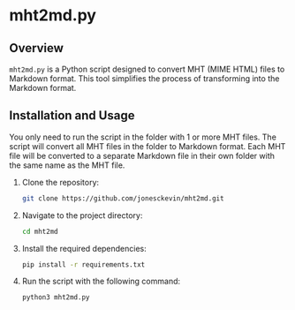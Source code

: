 # mht2md.py

## Overview
`mht2md.py` is a Python script designed to convert MHT (MIME HTML) files to Markdown format. This tool simplifies the process of transforming into the Markdown format.

## Installation and Usage
You only need to run the script in the folder with 1 or more MHT files. The script will convert all MHT files in the folder to Markdown format. Each MHT file will be converted to a separate Markdown file in their own folder with the same name as the MHT file.

1. Clone the repository:
    ```sh
    git clone https://github.com/jonesckevin/mht2md.git
    ```
2. Navigate to the project directory:
    ```sh
    cd mht2md
    ```
3. Install the required dependencies:
    ```sh
    pip install -r requirements.txt
    ```
4. Run the script with the following command:
    ```sh
    python3 mht2md.py
